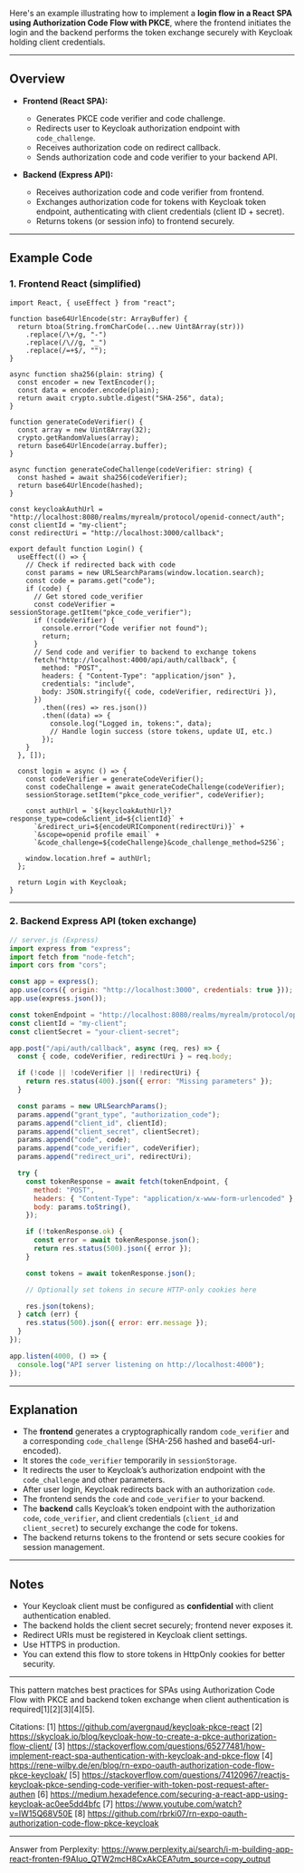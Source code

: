 Here's an example illustrating how to implement a **login flow in a React SPA using Authorization Code Flow with PKCE**,
where the frontend initiates the login and the backend performs the token exchange securely with Keycloak holding client
credentials.

---

## Overview

- **Frontend (React SPA):**

  - Generates PKCE code verifier and code challenge.
  - Redirects user to Keycloak authorization endpoint with `code_challenge`.
  - Receives authorization code on redirect callback.
  - Sends authorization code and code verifier to your backend API.

- **Backend (Express API):**
  - Receives authorization code and code verifier from frontend.
  - Exchanges authorization code for tokens with Keycloak token endpoint, authenticating with client credentials (client ID +
    secret).
  - Returns tokens (or session info) to frontend securely.

---

## Example Code

### 1. Frontend React (simplified)

```tsx
import React, { useEffect } from "react";

function base64UrlEncode(str: ArrayBuffer) {
  return btoa(String.fromCharCode(...new Uint8Array(str)))
    .replace(/\+/g, "-")
    .replace(/\//g, "_")
    .replace(/=+$/, "");
}

async function sha256(plain: string) {
  const encoder = new TextEncoder();
  const data = encoder.encode(plain);
  return await crypto.subtle.digest("SHA-256", data);
}

function generateCodeVerifier() {
  const array = new Uint8Array(32);
  crypto.getRandomValues(array);
  return base64UrlEncode(array.buffer);
}

async function generateCodeChallenge(codeVerifier: string) {
  const hashed = await sha256(codeVerifier);
  return base64UrlEncode(hashed);
}

const keycloakAuthUrl = "http://localhost:8080/realms/myrealm/protocol/openid-connect/auth";
const clientId = "my-client";
const redirectUri = "http://localhost:3000/callback";

export default function Login() {
  useEffect(() => {
    // Check if redirected back with code
    const params = new URLSearchParams(window.location.search);
    const code = params.get("code");
    if (code) {
      // Get stored code_verifier
      const codeVerifier = sessionStorage.getItem("pkce_code_verifier");
      if (!codeVerifier) {
        console.error("Code verifier not found");
        return;
      }
      // Send code and verifier to backend to exchange tokens
      fetch("http://localhost:4000/api/auth/callback", {
        method: "POST",
        headers: { "Content-Type": "application/json" },
        credentials: "include",
        body: JSON.stringify({ code, codeVerifier, redirectUri }),
      })
        .then((res) => res.json())
        .then((data) => {
          console.log("Logged in, tokens:", data);
          // Handle login success (store tokens, update UI, etc.)
        });
    }
  }, []);

  const login = async () => {
    const codeVerifier = generateCodeVerifier();
    const codeChallenge = await generateCodeChallenge(codeVerifier);
    sessionStorage.setItem("pkce_code_verifier", codeVerifier);

    const authUrl = `${keycloakAuthUrl}?response_type=code&client_id=${clientId}` +
      `&redirect_uri=${encodeURIComponent(redirectUri)}` +
      `&scope=openid profile email` +
      `&code_challenge=${codeChallenge}&code_challenge_method=S256`;

    window.location.href = authUrl;
  };

  return Login with Keycloak;
}
```

---

### 2. Backend Express API (token exchange)

```js
// server.js (Express)
import express from "express";
import fetch from "node-fetch";
import cors from "cors";

const app = express();
app.use(cors({ origin: "http://localhost:3000", credentials: true }));
app.use(express.json());

const tokenEndpoint = "http://localhost:8080/realms/myrealm/protocol/openid-connect/token";
const clientId = "my-client";
const clientSecret = "your-client-secret";

app.post("/api/auth/callback", async (req, res) => {
  const { code, codeVerifier, redirectUri } = req.body;

  if (!code || !codeVerifier || !redirectUri) {
    return res.status(400).json({ error: "Missing parameters" });
  }

  const params = new URLSearchParams();
  params.append("grant_type", "authorization_code");
  params.append("client_id", clientId);
  params.append("client_secret", clientSecret);
  params.append("code", code);
  params.append("code_verifier", codeVerifier);
  params.append("redirect_uri", redirectUri);

  try {
    const tokenResponse = await fetch(tokenEndpoint, {
      method: "POST",
      headers: { "Content-Type": "application/x-www-form-urlencoded" },
      body: params.toString(),
    });

    if (!tokenResponse.ok) {
      const error = await tokenResponse.json();
      return res.status(500).json({ error });
    }

    const tokens = await tokenResponse.json();

    // Optionally set tokens in secure HTTP-only cookies here

    res.json(tokens);
  } catch (err) {
    res.status(500).json({ error: err.message });
  }
});

app.listen(4000, () => {
  console.log("API server listening on http://localhost:4000");
});
```

---

## Explanation

- The **frontend** generates a cryptographically random `code_verifier` and a corresponding `code_challenge` (SHA-256 hashed
  and base64-url-encoded).
- It stores the `code_verifier` temporarily in `sessionStorage`.
- It redirects the user to Keycloak’s authorization endpoint with the `code_challenge` and other parameters.
- After user login, Keycloak redirects back with an authorization `code`.
- The frontend sends the `code` and `code_verifier` to your backend.
- The **backend** calls Keycloak’s token endpoint with the authorization `code`, `code_verifier`, and client credentials
  (`client_id` and `client_secret`) to securely exchange the code for tokens.
- The backend returns tokens to the frontend or sets secure cookies for session management.

---

## Notes

- Your Keycloak client must be configured as **confidential** with client authentication enabled.
- The backend holds the client secret securely; frontend never exposes it.
- Redirect URIs must be registered in Keycloak client settings.
- Use HTTPS in production.
- You can extend this flow to store tokens in HttpOnly cookies for better security.

---

This pattern matches best practices for SPAs using Authorization Code Flow with PKCE and backend token exchange when client
authentication is required[1][2][3][4][5].

Citations: [1] https://github.com/avergnaud/keycloak-pkce-react [2]
https://skycloak.io/blog/keycloak-how-to-create-a-pkce-authorization-flow-client/ [3]
https://stackoverflow.com/questions/65277481/how-implement-react-spa-authentication-with-keycloak-and-pkce-flow [4]
https://rene-wilby.de/en/blog/rn-expo-oauth-authorization-code-flow-pkce-keycloak/ [5]
https://stackoverflow.com/questions/74120967/reactjs-keycloak-pkce-sending-code-verifier-with-token-post-request-after-authen
[6] https://medium.hexadefence.com/securing-a-react-app-using-keycloak-ac0ee5dd4bfc [7]
https://www.youtube.com/watch?v=IW15Q68V50E [8]
https://github.com/rbrki07/rn-expo-oauth-authorization-code-flow-pkce-keycloak

---

Answer from Perplexity:
https://www.perplexity.ai/search/i-m-building-app-react-fronten-f9AIuo_QTW2mcH8CxAkCEA?utm_source=copy_output
